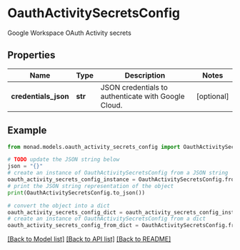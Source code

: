 # OauthActivitySecretsConfig

Google Workspace OAuth Activity secrets

## Properties

Name | Type | Description | Notes
------------ | ------------- | ------------- | -------------
**credentials_json** | **str** | JSON credentials to authenticate with Google Cloud. | [optional] 

## Example

```python
from monad.models.oauth_activity_secrets_config import OauthActivitySecretsConfig

# TODO update the JSON string below
json = "{}"
# create an instance of OauthActivitySecretsConfig from a JSON string
oauth_activity_secrets_config_instance = OauthActivitySecretsConfig.from_json(json)
# print the JSON string representation of the object
print(OauthActivitySecretsConfig.to_json())

# convert the object into a dict
oauth_activity_secrets_config_dict = oauth_activity_secrets_config_instance.to_dict()
# create an instance of OauthActivitySecretsConfig from a dict
oauth_activity_secrets_config_from_dict = OauthActivitySecretsConfig.from_dict(oauth_activity_secrets_config_dict)
```
[[Back to Model list]](../README.md#documentation-for-models) [[Back to API list]](../README.md#documentation-for-api-endpoints) [[Back to README]](../README.md)


